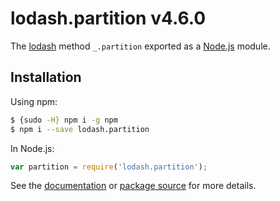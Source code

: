 # lodash.partition v4.6.0

The [lodash](https://lodash.com/) method `_.partition` exported as a [Node.js](https://nodejs.org/) module.

## Installation

Using npm:
```bash
$ {sudo -H} npm i -g npm
$ npm i --save lodash.partition
```

In Node.js:
```js
var partition = require('lodash.partition');
```

See the [documentation](https://lodash.com/docs#partition) or [package source](https://github.com/lodash/lodash/blob/4.6.0-npm-packages/lodash.partition) for more details.
